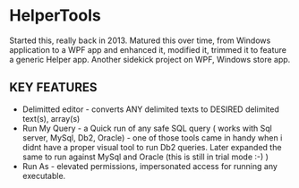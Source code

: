 # HelperTools

Started this, really back in 2013. Matured this over time, from Windows application to a WPF app and enhanced it, modified it, trimmed it to feature a generic Helper app. Another sidekick project on WPF, Windows store app.

## KEY FEATURES
* Delimitted editor - converts ANY delimited texts to DESIRED delimited text(s), array(s)
* Run My Query - a Quick run of any safe SQL query ( works with Sql server, MySql, Db2, Oracle) - one of those tools came in handy when i didnt have a proper visual tool to run Db2 queries. Later expanded the same to run against MySql and Oracle (this is still in trial mode :-) ) 
* Run As - elevated permissions, impersonated access for running any executable.
